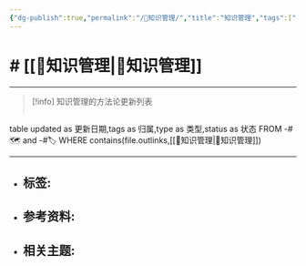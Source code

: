 ```yaml
---
{"dg-publish":true,"permalink":"/🥇知识管理/","title":"知识管理","tags":["🏷"],"noteIcon":""}
---
```



# # [[🥇知识管理\|🥇知识管理]]

---

> [!info] 知识管理的方法论更新列表
> ```dataview
table updated as 更新日期,tags as 归属,type as 类型,status as 状态
FROM -#🗺 and -#🏷
WHERE contains(file.outlinks,[[🥇知识管理\|🥇知识管理]])


---
- 标签: 
	- 
- 参考资料:
	- 
- 相关主题:
	- 
